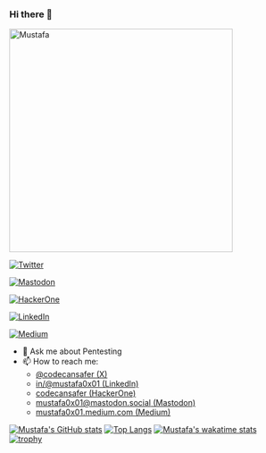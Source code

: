 ### Hi there 👋

<img alt="Mustafa" width="400" src="https://github.com/mustafa0x01/mustafa0x01/assets/121257754/fd1d9c91-c278-4608-af8a-ed0f25dc4976">
<br>
<a href="https://twitter.com/codecansafer" target="blank">

![Twitter](https://img.shields.io/badge/Twitter-%231DA1F2.svg?style=for-the-badge&logo=Twitter&logoColor=white)  
</a>
<a href="https://mastodon.social/@mustafa0x01" target="blank">

![Mastodon](https://img.shields.io/badge/-MASTODON-%232B90D9?style=for-the-badge&logo=mastodon&logoColor=white)  
</a>
<a href="https://hackerone.com/codecansafer" target="blank">

  ![HackerOne](https://svgur.com/i/wFW.svg)
  
</a>
<a href="https://linkedin.com/in/mustafa0x01" target="blank">

![LinkedIn](https://img.shields.io/badge/linkedin-%230077B5.svg?style=for-the-badge&logo=linkedin&logoColor=white)  
</a>
<a href="https://mustafa0x01.medium.com" target="blank">

  ![Medium](https://img.shields.io/badge/Medium-12100E?style=for-the-badge&logo=medium&logoColor=white)
  
</a>
<!--
**mustafa0x01/mustafa0x01** is a ✨ _special_ ✨ repository because its `README.md` (this file) appears on your GitHub profile.

Here are some ideas to get you started:

-->
- 🔭 I’m currently working on [@Hacker0x01](https://github.com/Hacker0x01)
- 🌱 I’m currently learning Laravel & NodeJS
<!-- 
- 👯 I’m looking to collaborate on ...
- 🤔 I’m looking 
for help with ...
-->
- 💬 Ask me about Pentesting
- 📫 How to reach me:
  - [@codecansafer (X)](https://twitter.com/codecansafer) 
  - [in/@mustafa0x01 (Linkedln)](https://www.linkedin.com/in/mustafa0x01/)
  - [codecansafer (HackerOne)](https://hackerone.com/codecansafer)
  - [mustafa0x01@mastodon.social (Mastodon)](https://mastodon.social/@mustafa0x01)
  - [mustafa0x01.medium.com (Medium)](https://mustafa0x01.medium.com/)
<!--  - 😄 Pronouns: ...
- ⚡ Fun fact: ...
-->
[![Mustafa's GitHub stats](https://github-readme-stats.vercel.app/api?username=mustafa0x01&show_icons=true&theme=chartreuse-dark)](https://github.com/anuraghazra/github-readme-stats)
[![Top Langs](https://github-readme-stats.vercel.app/api/top-langs/?username=mustafa0x01&layout=compact&theme=matrix)](https://github.com/anuraghazra/github-readme-stats)
[![Mustafa's wakatime stats](https://github-readme-stats.vercel.app/api/wakatime?username=mustafa0x01&layout=compact&theme=chartreuse-dark)](https://github.com/anuraghazra/github-readme-stats)
[![trophy](https://github-profile-trophy.vercel.app/?username=mustafa0x01&theme=matrix&title=Stars,Followers&column=-1&no-frame=true)](https://github.com/ryo-ma/github-profile-trophy)
